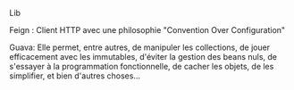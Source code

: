 

Lib

Feign : Client HTTP  avec une philosophie "Convention Over Configuration"

Guava: Elle permet, entre autres, de manipuler les collections, de jouer efficacement avec les immutables, d'éviter la gestion des beans nuls, de s'essayer à la programmation fonctionnelle, de cacher les objets, de les simplifier, et bien d'autres choses…
